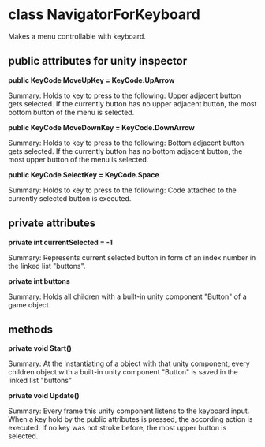 # class NavigatorForKeyboard

Makes a menu controllable with keyboard.

## public attributes for unity inspector

**public KeyCode MoveUpKey = KeyCode.UpArrow**

Summary:
Holds to key to press to the following:
Upper adjacent button gets selected. If the currently button has no upper adjacent button,
the most bottom button of the menu is selected.

**public KeyCode MoveDownKey = KeyCode.DownArrow**

Summary:
Holds to key to press to the following:
Bottom adjacent button gets selected. If the currently button has no bottom adjacent button,
the most upper button of the menu is selected.

**public KeyCode SelectKey = KeyCode.Space**

Summary:
Holds to key to press to the following:
Code attached to the currently selected button is executed.

## private attributes

**private int currentSelected = -1**

Summary:
Represents current selected button in form of an index number in the linked list "buttons".

**private int buttons**

Summary:
Holds all children with a built-in unity component "Button" of a game object.

## methods

**private void Start()**

Summary:
At the instantiating of a object with that unity component, every children object with a built-in unity component "Button" is saved in the linked list "buttons"

**private void Update()**

Summary:
Every frame this unity component listens to the keyboard input. When a key hold by the public attributes is pressed, the according action is executed. If no key was not stroke before, the most upper button is selected.
